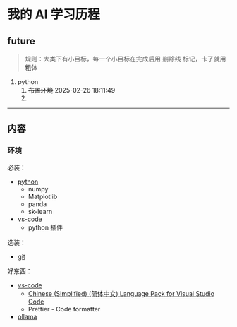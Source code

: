 # 我的 AI 学习历程 

## future

>规则：大类下有小目标，每一个小目标在完成后用 ~~删除线~~ 标记，卡了就用 **粗体**

1. python
    1. ~~布置环境~~ 2025-02-26 18:11:49
    1.  
___
## 内容

### 环境
必装：

- [python](https://python.org)
    - numpy
    - Matplotlib
    - panda
    - sk-learn
- [vs-code](https://code.visualstudio.com/)
    - python 插件

选装：
- [git](www.git.com)

好东西：

- [vs-code](https://code.visualstudio.com/)
    - [Chinese (Simplified) (简体中文) Language Pack for Visual Studio Code](https://marketplace.visualstudio.com/items?itemName=MS-CEINTL.vscode-language-pack-zh-hans)
    - Prettier - Code formatter
- [ollama](www.ollama.com)